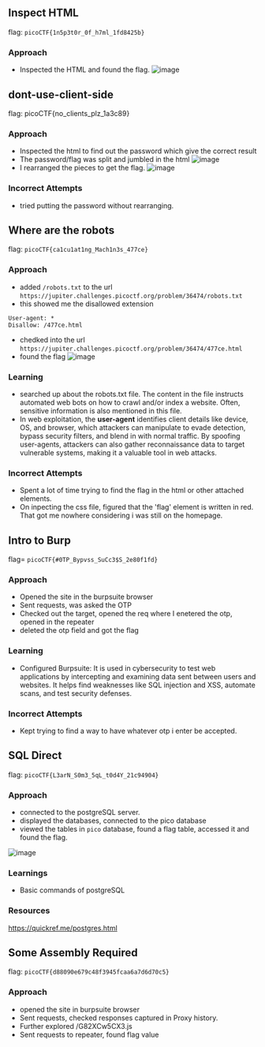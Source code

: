 ## Inspect HTML
flag: `picoCTF{1n5p3t0r_0f_h7ml_1fd8425b}`
### Approach
* Inspected the HTML and found the flag.
  ![image](https://github.com/user-attachments/assets/05fd9d1d-b5dd-4ce5-8e36-3b837e109c4f)

## dont-use-client-side
flag: picoCTF{no_clients_plz_1a3c89}
### Approach
* Inspected the html to find out the password which give the correct result
* The password/flag was split and jumbled in the html
  ![image](https://github.com/user-attachments/assets/fb5c8c5d-ec88-4dcb-b47a-c827d99365b4)
* I rearranged the pieces to get the flag.
  ![image](https://github.com/user-attachments/assets/2fe9e162-0716-4f4b-b174-32c45830609a)

### Incorrect Attempts
* tried putting the password without rearranging.

## Where are the robots
flag: `picoCTF{ca1cu1at1ng_Mach1n3s_477ce}`
### Approach
* added `/robots.txt` to the url
  `https://jupiter.challenges.picoctf.org/problem/36474/robots.txt`
* this showed me the disallowed extension
```
User-agent: *
Disallow: /477ce.html
```
* chedked into the url `https://jupiter.challenges.picoctf.org/problem/36474/477ce.html`
* found the flag
![image](https://github.com/user-attachments/assets/b3c0e99c-11f8-42bc-b5d9-cd60029c6537)

### Learning
* searched up about the robots.txt file. The content in the file instructs automated web bots on how to crawl and/or index a website. Often, sensitive information is also mentioned in this file.
* In web exploitation, the **user-agent** identifies client details like device, OS, and browser, which attackers can manipulate to evade detection, bypass security filters, and blend in with normal traffic. By spoofing user-agents, attackers can also gather reconnaissance data to target vulnerable systems, making it a valuable tool in web attacks.

### Incorrect Attempts
* Spent a lot of time trying to find the flag in the html or other attached elements.
* On inpecting the css file, figured that the 'flag' element is written in red. That got me nowhere considering i was still on the homepage.

## Intro to Burp
flag= `picoCTF{#0TP_Bypvss_SuCc3$S_2e80f1fd}`

### Approach
* Opened the site in the burpsuite browser
* Sent requests, was asked the OTP
* Checked out the target, opened the req where I enetered the otp, opened in the repeater
* deleted the otp field and got the flag

### Learning
* Configured Burpsuite: It is used in cybersecurity to test web applications by intercepting and examining data sent between users and websites. It helps find weaknesses like SQL injection and XSS, automate scans, and test security defenses.

### Incorrect Attempts
* Kept trying to find a way to have whatever otp i enter be accepted.

## SQL Direct
flag: `picoCTF{L3arN_S0m3_5qL_t0d4Y_21c94904}`

### Approach
* connected to the postgreSQL server.
* displayed the databases, connected to the pico database
* viewed the tables in `pico` database, found a flag table, accessed it and found the flag.

![image](https://github.com/user-attachments/assets/df828562-603c-47ea-84f0-5b6e66290fb2)

### Learnings
* Basic commands of postgreSQL

### Resources
https://quickref.me/postgres.html

## Some Assembly Required
flag: `picoCTF{d88090e679c48f3945fcaa6a7d6d70c5}`

### Approach   
* opened the site in burpsuite browser
* Sent requests, checked responses captured in Proxy history.
* Further explored /G82XCw5CX3.js
* Sent requests to repeater, found flag value


